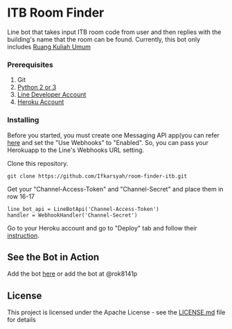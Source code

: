 # ITB Room Finder

Line bot that takes input ITB room code from user and then replies with the building's name that the room can be found. Currently, this bot only includes [Ruang Kuliah Umum](http://www.sp.itb.ac.id/wp-content/uploads/sites/13/2011/02/data-nama-ruang-kuliah-umum-di-sp.pdf)

### Prerequisites

1. Git
2. [Python 2 or 3](https://www.python.org/)
3. [Line Developer Account](https://developers.line.me/en/)
4. [Heroku Account](https://heroku.com)


### Installing
Before you started, you must create one Messaging API app(you can refer [here](https://developers.line.me/en/docs/messaging-api/getting-started/) and set the "Use Webhooks" to "Enabled". So, you can pass your Herokuapp to the Line's Webhooks URL setting.

Clone this repository.
```
git clone https://github.com/Ifkarsyah/room-finder-itb.git
```
Get your "Channel-Access-Token" and "Channel-Secret" and place them in row 16-17

```
line_bot_api = LineBotApi('Channel-Access-Token')
handler = WebhookHandler('Channel-Secret')
```

Go to your Heroku account and go to "Deploy" tab and follow their [instruction](https://dashboard.heroku.com/apps/{YOUR-APP-NAME}/deploy/heroku-git).

## See the Bot in Action

Add the bot [here](https://line.me/R/ti/p/@rok8141p) or add the bot at @rok8141p


## License

This project is licensed under the Apache License - see the [LICENSE.md](LICENSE.md) file for details
